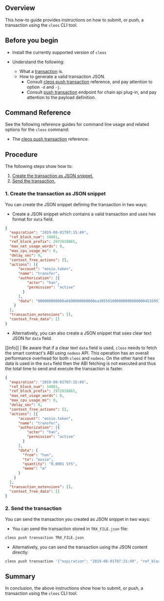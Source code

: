 ## Overview

This how-to guide provides instructions on how to submit, or push, a transaction using the `cleos` CLI tool.

## Before you begin

* Install the currently supported version of `cleos`

* Understand the following:
  * What a [transaction](https://developers.eos.io/welcome/latest/glossary/index/#transaction) is.
  * How to generate a valid transaction JSON.
    * Consult [cleos push transaction](https://developers.eos.io/manuals/eos/v2.1/cleos/command-reference/push/push-transaction) reference, and pay attention to option `-d` and `-j`.
    * Consult [push transaction](https://developers.eos.io/manuals/eos/v2.1/nodeos/plugins/chain_api_plugin/api-reference/index#operation/push_transaction) endpoint for chain api plug-in, and pay attention to the payload definition.

## Command Reference

See the following reference guides for command line usage and related options for the `cleos` command:

* The [cleos push transaction](https://developers.eos.io/manuals/eos/v2.1/cleos/command-reference/push/push-transaction) reference.

## Procedure

The following steps show how to:

1. [Create the transaction as JSON snippet.](#1-create-the-transaction-as-json-snippet)
2. [Send the transaction.](#2-send-the-transaction)

### 1. Create the transaction as JSON snippet

You can create the JSON snippet defining the transaction in two ways:

* Create a JSON snippet which contains a valid transaction and uses hex format for `data` field.

```JSON
{
  "expiration": "2019-08-01T07:15:49",
  "ref_block_num": 34881,
  "ref_block_prefix": 2972818865,
  "max_net_usage_words": 0,
  "max_cpu_usage_ms": 0,
  "delay_sec": 0,
  "context_free_actions": [],
  "actions": [{
      "account": "eosio.token",
      "name": "transfer",
      "authorization": [{
          "actor": "han",
          "permission": "active"
        }
      ],
      "data": "000000000000a6690000000000ea305501000000000000000453595300000000016d"
    }
  ],
  "transaction_extensions": [],
  "context_free_data": []
}
```

* Alternatively, you can also create a JSON snippet that uses clear text JSON for `data` field.

[[info]]
| Be aware that if a clear text `data` field is used, `cleos` needs to fetch the smart contract's ABI using `nodeos` API. This operation has an overall performance overhead for both `cleos` and `nodeos`. On the other hand if hex data is used in the `data` field then the ABI fetching is not executed and thus the total time to send and execute the transaction is faster.

```json
{
  "expiration": "2019-08-01T07:15:49",
  "ref_block_num": 34881,
  "ref_block_prefix": 2972818865,
  "max_net_usage_words": 0,
  "max_cpu_usage_ms": 0,
  "delay_sec": 0,
  "context_free_actions": [],
  "actions": [{
      "account": "eosio.token",
      "name": "transfer",
      "authorization": [{
          "actor": "han",
          "permission": "active"
        }
      ],
      "data": {
        "from": "han",
        "to": "eosio",
        "quantity": "0.0001 SYS",
        "memo": "m"
      }
    }
  ],
  "transaction_extensions": [],
  "context_free_data": []
}
```

### 2. Send the transaction

You can send the transaction you created as JSON snippet in two ways:

* You can send the transaction stored in `TRX_FILE.json` file:

```sh
cleos push transaction TRX_FILE.json
```

* Alternatively, you can send the transaction using the JSON content directly:

```sh
cleos push transaction '{"expiration": "2019-08-01T07:15:49", "ref_block_num": 34881,"ref_block_prefix": 2972818865,"max_net_usage_words": 0,"max_cpu_usage_ms": 0,"delay_sec": 0,"context_free_actions": [],"actions": [{"account": "eosio.token","name": "transfer","authorization": [{"actor": "han","permission": "active"}],"data": {"from": "han","to": "eosio","quantity": "0.0001 SYS","memo": "m"}}],"transaction_extensions": [],"context_free_data": []}'
```

## Summary

In conclusion, the above instructions show how to submit, or push, a transaction using the `cleos` CLI tool.
